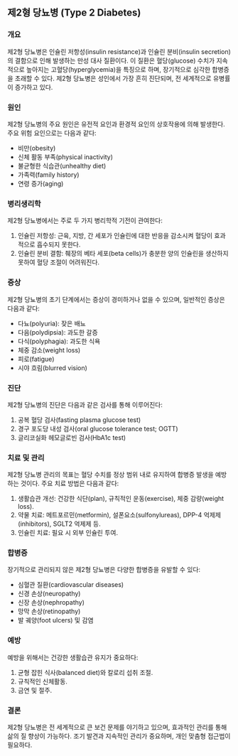 

## 제2형 당뇨병 (Type 2 Diabetes)

### 개요
제2형 당뇨병은 인슐린 저항성(insulin resistance)과 인슐린 분비(insulin secretion)의 결함으로 인해 발생하는 만성 대사 질환이다. 이 질환은 혈당(glucose) 수치가 지속적으로 높아지는 고혈당(hyperglycemia)을 특징으로 하며, 장기적으로 심각한 합병증을 초래할 수 있다. 제2형 당뇨병은 성인에서 가장 흔히 진단되며, 전 세계적으로 유병률이 증가하고 있다.

### 원인
제2형 당뇨병의 주요 원인은 유전적 요인과 환경적 요인의 상호작용에 의해 발생한다. 주요 위험 요인으로는 다음과 같다:
- 비만(obesity)
- 신체 활동 부족(physical inactivity)
- 불균형한 식습관(unhealthy diet)
- 가족력(family history)
- 연령 증가(aging)

### 병리생리학
제2형 당뇨병에서는 주로 두 가지 병리학적 기전이 관여한다:
1. 인슐린 저항성: 근육, 지방, 간 세포가 인슐린에 대한 반응을 감소시켜 혈당이 효과적으로 흡수되지 못한다.
2. 인슐린 분비 결함: 췌장의 베타 세포(beta cells)가 충분한 양의 인슐린을 생산하지 못하여 혈당 조절이 어려워진다.

### 증상
제2형 당뇨병의 초기 단계에서는 증상이 경미하거나 없을 수 있으며, 일반적인 증상은 다음과 같다:
- 다뇨(polyuria): 잦은 배뇨
- 다음(polydipsia): 과도한 갈증
- 다식(polyphagia): 과도한 식욕
- 체중 감소(weight loss)
- 피로(fatigue)
- 시야 흐림(blurred vision)

### 진단
제2형 당뇨병의 진단은 다음과 같은 검사를 통해 이루어진다:
1. 공복 혈당 검사(fasting plasma glucose test)
2. 경구 포도당 내성 검사(oral glucose tolerance test; OGTT)
3. 글리코실화 헤모글로빈 검사(HbA1c test)

### 치료 및 관리
제2형 당뇨병 관리의 목표는 혈당 수치를 정상 범위 내로 유지하여 합병증 발생을 예방하는 것이다. 주요 치료 방법은 다음과 같다:
1. 생활습관 개선: 건강한 식단(plan), 규칙적인 운동(exercise), 체중 감량(weight loss).
2. 약물 치료: 메트포르민(metformin), 설폰요소(sulfonylureas), DPP-4 억제제(inhibitors), SGLT2 억제제 등.
3. 인슐린 치료: 필요 시 외부 인슐린 투여.

### 합병증
장기적으로 관리되지 않은 제2형 당뇨병은 다양한 합병증을 유발할 수 있다:
- 심혈관 질환(cardiovascular diseases)
- 신경 손상(neuropathy)
- 신장 손상(nephropathy)
- 망막 손상(retinopathy)
- 발 궤양(foot ulcers) 및 감염

### 예방
예방을 위해서는 건강한 생활습관 유지가 중요하다:
1. 균형 잡힌 식사(balanced diet)와 칼로리 섭취 조절.
2. 규칙적인 신체활동.
3. 금연 및 절주.

### 결론
제2형 당뇨병은 전 세계적으로 큰 보건 문제를 야기하고 있으며, 효과적인 관리를 통해 삶의 질 향상이 가능하다. 조기 발견과 지속적인 관리가 중요하며, 개인 맞춤형 접근법이 필요하다.